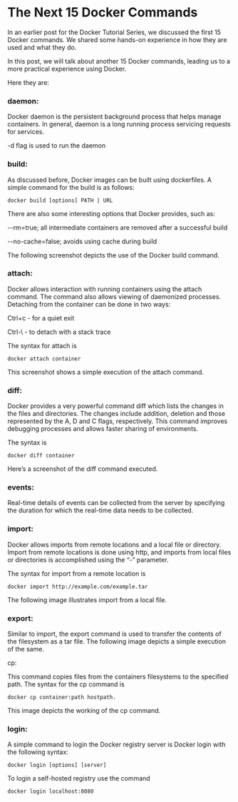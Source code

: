 # The Next 15 Docker Commands

In an earlier post for the Docker Tutorial Series, we discussed the first 15 Docker commands. We shared some hands-on experience in how they are used and what they do.

In this post, we will talk about another 15 Docker commands, leading us to a more practical experience using Docker.

Here they are:

### daemon:

Docker daemon is the persistent background process that helps manage containers. In general, daemon is a long running process servicing requests for services.

-d flag is used to run the daemon

### build:

As discussed before, Docker images can be built using dockerfiles. A simple command for the build is as follows:
```
docker build [options] PATH | URL
```
There are also some interesting options that Docker provides, such as:

--rm=true; all intermediate containers are removed after a successful build

--no-cache=false; avoids using cache during build

The following screenshot depicts the use of the Docker build command.

### attach:

Docker allows interaction with running containers using the attach command. The command also allows viewing of daemonized processes. Detaching from the container can be done in two ways:

Ctrl+c - for a quiet exit

Ctrl-\ - to detach with a stack trace

The syntax for attach is
```
docker attach container
```
This screenshot shows a simple execution of the attach command.

### diff:

Docker provides a very powerful command diff which lists the changes in the files and directories. The changes include addition, deletion and those represented by the A, D and C flags, respectively. This command improves debugging processes and allows faster sharing of environments.

The syntax is
```
docker diff container
```
Here’s a screenshot of the diff command executed.

### events:

Real-time details of events can be collected from the server by specifying the duration for which the real-time data needs to be collected.

### import:

Docker allows imports from remote locations and a local file or directory. Import from remote locations is done using http, and imports from local files or directories is accomplished using the “-” parameter.

The syntax for import from a remote location is
```
docker import http://example.com/example.tar
```
The following image illustrates import from a local file.

### export:

Similar to import, the export command is used to transfer the contents of the filesystem as a tar file. The following image depicts a simple execution of the same.

cp:

This command copies files from the containers filesystems to the specified path. The syntax for the cp command is
```
docker cp container:path hostpath.
```
This image depicts the working of the cp command.

### login:

A simple command to login the Docker registry server is Docker login with the following syntax:
```
docker login [options] [server]
```
To login a self-hosted registry use the command
```
docker login localhost:8080
```